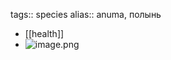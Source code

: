 tags:: species
alias:: anuma, полынь

- [[health]]
- ![image.png](https://peach-geographical-bat-397.mypinata.cloud/ipfs/QmTSmMQUv3D1Ti3KRPHs7eGCKPVVEKVHVc6AtgjjgYPtxQ)